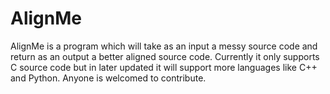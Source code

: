 AlignMe
=======

AlignMe is a program which will take as an input a messy source code 
and return as an output a better aligned source code. Currently it 
only supports C source code but in later updated it will support more
languages like C++ and Python. Anyone is welcomed to contribute.
